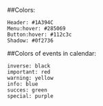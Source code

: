 ##Colors: 

    Header: #1A394C
    Menu:hover: #285069
    Button:hover: #112c3c
    Shadow: #0f2736
    
##Colors of events in calendar:

    inverse: black
    important: red
    warning: yellow
    info: blue
    succes: green
    special: purple